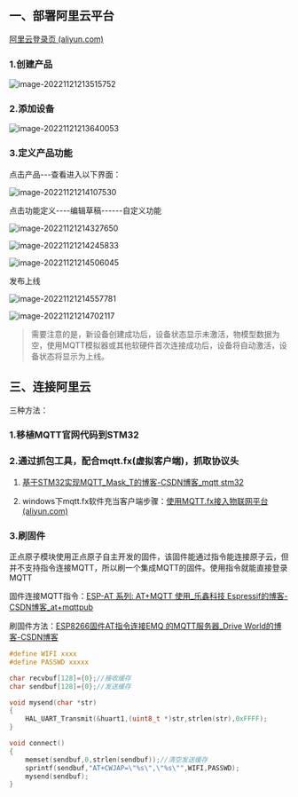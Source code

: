 ## 一、部署阿里云平台



[阿里云登录页 (aliyun.com)](https://account.aliyun.com/login/login.htm?oauth_callback=https%3A%2F%2Fiot.console.aliyun.com%2F&lang=zh)

### 1.创建产品

![image-20221121213515752](./assets/image-20221121213515752.png)

### 2.添加设备

![image-20221121213640053](./assets/image-20221121213640053.png)

### 3.定义产品功能

点击产品---查看进入以下界面：

![image-20221121214107530](./assets/image-20221121214107530.png)

点击功能定义----编辑草稿------自定义功能

![image-20221121214327650](./assets/image-20221121214327650.png)

![image-20221121214245833](./assets/image-20221121214245833.png)

![image-20221121214506045](./assets/image-20221121214506045.png)

发布上线

![image-20221121214557781](./assets/image-20221121214557781.png)

![image-20221121214702117](./assets/image-20221121214702117.png)

> 需要注意的是，新设备创建成功后，设备状态显示未激活，物模型数据为空，使用MQTT模拟器或其他软硬件首次连接成功后，设备将自动激活，设备状态将显示为上线。







## 三、连接阿里云

三种方法：

### 1.移植MQTT官网代码到STM32



### 2.通过抓包工具，配合mqtt.fx(虚拟客户端)，抓取协议头

1. [基于STM32实现MQTT_Mask_T的博客-CSDN博客_mqtt stm32](https://blog.csdn.net/qq_39785798/article/details/80765716)

2. windows下mqtt.fx软件充当客户端步骤：[使用MQTT.fx接入物联网平台 (aliyun.com)](https://help.aliyun.com/document_detail/140507.html?spm=a2c4g.11186623.6.571.1e417544OGPj2y)



### 3.刷固件

正点原子模块使用正点原子自主开发的固件，该固件能通过指令能连接原子云，但并不支持指令连接MQTT，所以刷一个集成MQTT的固件。使用指令就能直接登录MQTT

固件连接MQTT指令：[ESP-AT 系列: AT+MQTT 使用_乐鑫科技 Espressif的博客-CSDN博客_at+mqttpub](https://blog.csdn.net/espressif/article/details/101713780?dist_request_id=1619574106031_67488&depth_1-)

刷固件方法：[ESP8266固件AT指令连接EMQ 的MQTT服务器_Drive World的博客-CSDN博客](https://blog.csdn.net/qq_39758638/article/details/116238916)





```c
#define WIFI xxxx
#define PASSWD xxxxx

char recvbuf[128]={0};//接收缓存
char sendbuf[128]={0};//发送缓存

void mysend(char *str)
{
	HAL_UART_Transmit(&huart1,(uint8_t *)str,strlen(str),0xFFFF);
}

void connect()
{
    memset(sendbuf,0,strlen(sendbuf));//清空发送缓存
    sprintf(sendbuf,"AT+CWJAP=\"%s\",\"%s\"",WIFI,PASSWD);
    mysend(sendbuf);
}

```


